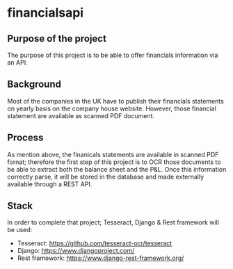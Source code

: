 # financialsapi

## Purpose of the project
The purpose of this project is to be able to offer financials information via an API.

## Background
Most of the companies in the UK have to publish their financials statements on yearly basis on the company house website. However, those financial statement are available as scanned PDF document.

## Process
As mention above, the finanicals statements are available in scanned PDF fornat; therefore the first step of this project is to OCR those documents to be able to extract both the balance sheet and the P&L. Once this information correctly parse, it will be stored in the database and made externally available through a REST API.

## Stack
In order to complete that project; Tesseract, Django & Rest framework will be used:
- Tesseract: https://github.com/tesseract-ocr/tesseract
- Django: https://www.djangoproject.com/
- Rest framework: https://www.django-rest-framework.org/
